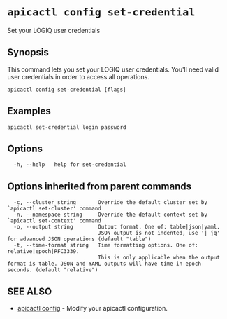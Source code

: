 # `apicactl config set-credential`

Set your LOGIQ user credentials

## Synopsis


This command lets you set your LOGIQ user credentials. You'll need valid user credentials in order to access all operations.
		

```
apicactl config set-credential [flags]
```

## Examples

```
apicactl set-credential login password
```

## Options

```
  -h, --help   help for set-credential
```

## Options inherited from parent commands

```
  -c, --cluster string       Override the default cluster set by `apicactl set-cluster' command
  -n, --namespace string     Override the default context set by `apicactl set-context' command
  -o, --output string        Output format. One of: table|json|yaml. 
                             JSON output is not indented, use '| jq' for advanced JSON operations (default "table")
  -t, --time-format string   Time formatting options. One of: relative|epoch|RFC3339. 
                             This is only applicable when the output format is table. JSON and YAML outputs will have time in epoch seconds. (default "relative")
```

## SEE ALSO

* [apicactl config](/config/apicactl_config)	 - Modify your apicactl configuration.

